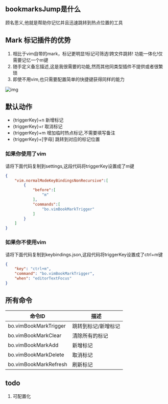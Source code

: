 ## bookmarksJump是什么
顾名思义,他就是帮助你记忆并且迅速跳转到热点位置的工具


##  Mark 标记插件的优势

1. 相比于vim自带的mark，标记更明显!标记可筛选!跨文件跳转! 功能一体化!仅需要记忆一个m键
2. 随手定义备忘描述,这是我很需要的功能,然而其他同类型插件不提供或者很繁琐
3. 即使不用vim,也只需要配置简单的快捷键获得同样的能力


![ img ](./src/source/showme.gif)

##  默认动作

- {triggerKey}+n 新增标记
- {triggerKey}+r 取消标记
- {triggerKey}+m 增加临时热点标记,不需要填写备注
- {triggerKey}+[字母] 跳转到对应的标记位置

### 如果你使用了vim

请将下面代码复制到settings,这段代码将triggerKey设置成了m键
```json
{
    "vim.normalModeKeyBindingsNonRecursive":[
        {
            "before":[
                "m"
            ],
            "commands":[
                "bo.vimBookMarkTrigger"
            ]
        }
    ]
}
```

### 如果你不使用vim

请将下面代码复制到keybindings.json,这段代码将triggerKey设置成了ctrl+m键
```json
{
    "key": "ctrl+m",
    "command": "bo.vimBookMarkTrigger",
    "when": "editorTextFocus"
}
```



## 所有命令

命令ID |  描述
-----------|----
bo.vimBookMarkTrigger | 跳转到标记/新增标记
bo.vimBookMarkClear | 清除所有的标记
bo.vimBookMarkAdd | 新增标记
bo.vimBookMarkDelete | 取消标记
bo.vimBookMarkRefresh | 刷新标记

## todo

1. 可配置化

